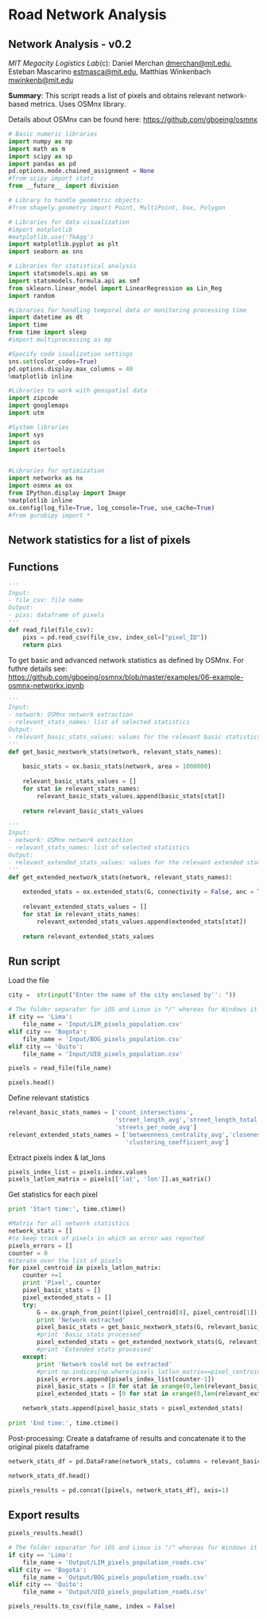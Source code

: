 
# Road Network Analysis

## Network Analysis - v0.2


*MIT Megacity Logistics Lab*(c): Daniel Merchan <dmerchan@mit.edu>, Esteban Mascarino <estmasca@mit.edu>, Matthias Winkenbach <mwinkenb@mit.edu>

**Summary**: This script reads a list of pixels and obtains relevant network-based metrics. Uses OSMnx library. 

Details about OSMnx can be found here: https://github.com/gboeing/osmnx


```python
# Basic numeric libraries
import numpy as np
import math as m
import scipy as sp
import pandas as pd
pd.options.mode.chained_assignment = None
#from scipy import stats
from __future__ import division

# Library to handle geometric objects:
#from shapely.geometry import Point, MultiPoint, box, Polygon

# Libraries for data visualization
#import matplotlib
#matplotlib.use('TkAgg')
import matplotlib.pyplot as plt
import seaborn as sns

# Libraries for statistical analysis
import statsmodels.api as sm
import statsmodels.formula.api as smf
from sklearn.linear_model import LinearRegression as Lin_Reg
import random

#Libraries for handling temporal data or monitoring processing time
import datetime as dt
import time
from time import sleep
#import multiprocessing as mp

#Specify code isualization settings
sns.set(color_codes=True)
pd.options.display.max_columns = 40
%matplotlib inline

#Libraries to work with geospatial data
import zipcode
import googlemaps
import utm

#System libraries
import sys
import os
import itertools


#Libraries for optimization
import networkx as nx
import osmnx as ox
from IPython.display import Image
%matplotlib inline
ox.config(log_file=True, log_console=True, use_cache=True)
#from gurobipy import *
```

## Network statistics for a list of pixels

## Functions


```python
'''
Input:
- file_csv: file name 
Output:
- pixs: dataframe of pixels
'''
def read_file(file_csv):
    pixs = pd.read_csv(file_csv, index_col=["pixel_ID"])
    return pixs
```

To get basic and advanced network statistics as defined by OSMnx. For futhre details see: https://github.com/gboeing/osmnx/blob/master/examples/06-example-osmnx-networkx.ipynb


```python
'''
Input:
- network: OSMnx network extraction
- relevant_stats_names: list of selected statistics
Output:
- relevant_basic_stats_values: values for the relevant basic statistics 
'''
def get_basic_nextwork_stats(network, relevant_stats_names):
    
    basic_stats = ox.basic_stats(network, area = 1000000)
    
    relevant_basic_stats_values = []
    for stat in relevant_stats_names:
        relevant_basic_stats_values.append(basic_stats[stat])
        
    return relevant_basic_stats_values
```


```python
'''
Input:
- network: OSMnx network extraction
- relevant_stats_names: list of selected statistics
Output:
- relevant_extended_stats_values: values for the relevant extended statistics 
'''
def get_extended_nextwork_stats(network, relevant_stats_names):
    
    extended_stats = ox.extended_stats(G, connectivity = False, anc = True, ecc = True, bc=True, cc = True)
    
    relevant_extended_stats_values = []
    for stat in relevant_stats_names:
        relevant_extended_stats_values.append(extended_stats[stat])
        
    return relevant_extended_stats_values
```

## Run script

Load the file


```python
city =  str(input("Enter the name of the city enclosed by'': "))
```


```python
# The folder separator for iOS and Linux is "/" whereas for Windows it is "\"
if city == 'Lima':
    file_name = 'Input/LIM_pixels_population.csv'
elif city == 'Bogota':
    file_name = 'Input/BOG_pixels_population.csv'
elif city == 'Quito':
    file_name = 'Input/UIO_pixels_population.csv'
```


```python
pixels = read_file(file_name)
```


```python
pixels.head()
```

Define relevant statistics


```python
relevant_basic_stats_names = ['count_intersections',
                              'street_length_avg','street_length_total',
                              'streets_per_node_avg']
relevant_extended_stats_names = ['betweenness_centrality_avg','closeness_centrality_avg',
                                 'clustering_coefficient_avg']
```

Extract pixels index & lat_lons 


```python
pixels_index_list = pixels.index.values
pixels_latlon_matrix = pixels[['lat', 'lon']].as_matrix()
```

Get statistics for each pixel 


```python
print 'Start time:', time.ctime()

#Matrix for all network statistics
network_stats = []
#to keep track of pixels in which an error was reported
pixels_errors = []
counter = 0
#iterate over the list of pixels
for pixel_centroid in pixels_latlon_matrix:
    counter +=1
    print 'Pixel', counter
    pixel_basic_stats = []
    pixel_extended_stats = []
    try: 
        G = ox.graph_from_point((pixel_centroid[0], pixel_centroid[1]), distance=500, distance_type = 'bbox', network_type='drive', simplify = True,  clean_periphery = True)
        print 'Network extracted'
        pixel_basic_stats = get_basic_nextwork_stats(G, relevant_basic_stats_names)
        #print 'Basic stats processed'
        pixel_extended_stats = get_extended_nextwork_stats(G, relevant_extended_stats_names)
        #print 'Extended stats processed'
    except:
        print 'Network could not be extracted'
        #print np.indices[np.where(pixels_latlon_matrix==pixel_centroid)]
        pixels_errors.append(pixels_index_list[counter-1])
        pixel_basic_stats = [0 for stat in xrange(0,len(relevant_basic_stats_names))]
        pixel_extended_stats = [0 for stat in xrange(0,len(relevant_extended_stats_names))]

    network_stats.append(pixel_basic_stats + pixel_extended_stats)
    
print 'End time:', time.ctime()
```

Post-processing: Create a dataframe of results and concatenate it to the original pixels dataframe


```python
network_stats_df = pd.DataFrame(network_stats, columns = relevant_basic_stats_names+relevant_extended_stats_names, index = pixels_index_list )
```


```python
network_stats_df.head()
```


```python
pixels_results = pd.concat([pixels, network_stats_df], axis=1)
```

## Export results


```python
pixels_results.head()
```


```python
# The folder separator for iOS and Linux is "/" whereas for Windows it is "\"
if city == 'Lima':
    file_name = 'Output/LIM_pixels_population_roads.csv'
elif city == 'Bogota':
    file_name = 'Output/BOG_pixels_population_roads.csv'
elif city == 'Quito':
    file_name = 'Output/UIO_pixels_population_roads.csv'
```


```python
pixels_results.to_csv(file_name, index = False)
```
